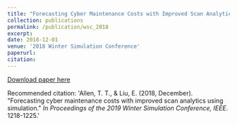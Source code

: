 ```yaml
---
title: "Forecasting Cyber Maintenance Costs with Improved Scan Analytics Using Simulation"
collection: publications
permalink: /publication/wsc_2018
excerpt: 
date: 2018-12-01
venue: '2018 Winter Simulation Conference'
paperurl: 
citation: 
---
```

[Download paper here](http://academicpages.github.io/files/WSC_2018_allen_liu.pdf)

Recommended citation: 'Allen, T. T., & Liu, E. (2018, December). &quot;Forecasting cyber maintenance costs with improved scan analytics using simulation.&quot; <i>In Proceedings of the 2019 Winter Simulation Conference, IEEE</i>. 1218-1225.'
